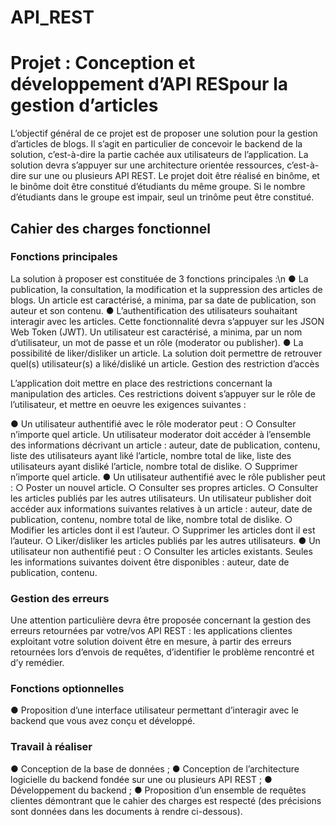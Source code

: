 # API_REST

# Projet : Conception et développement d’API RESpour la gestion d’articles

L’objectif général de ce projet est de proposer une solution pour la gestion d’articles de blogs. Il s’agit en particulier de concevoir le backend de la solution, c’est-à-dire la partie cachée aux utilisateurs de l’application. La solution devra s’appuyer sur une architecture orientée ressources, c’est-à-dire sur une
ou plusieurs API REST.
Le projet doit être réalisé en binôme, et le binôme doit être constitué d’étudiants du même groupe. Si le
nombre d’étudiants dans le groupe est impair, seul un trinôme peut être constitué.

## Cahier des charges fonctionnel

### Fonctions principales
La solution à proposer est constituée de 3 fonctions principales :\n
  ● La publication, la consultation, la modification et la suppression des articles de blogs. Un article est caractérisé, a minima, par sa date de publication, son         auteur et son contenu.
  ● L’authentification des utilisateurs souhaitant interagir avec les articles. Cette fonctionnalité devra
    s’appuyer sur les JSON Web Token (JWT). Un utilisateur est caractérisé, a minima, par un nom d’utilisateur, un mot de passe et un rôle (moderator ou publisher).
  ● La possibilité de liker/disliker un article. La solution doit permettre de retrouver quel(s) utilisateur(s) a liké/disliké un article. Gestion des restriction    d’accès

L’application doit mettre en place des restrictions concernant la manipulation des articles. Ces restrictions doivent s’appuyer sur le rôle de l’utilisateur, et mettre en oeuvre les exigences suivantes :

● Un utilisateur authentifié avec le rôle moderator peut :
  ○ Consulter n’importe quel article. Un utilisateur moderator doit accéder à l’ensemble des informations décrivant un article : auteur, date de publication, contenu, liste des utilisateurs ayant liké l’article, nombre total de like, liste des utilisateurs ayant disliké l’article, nombre total de dislike.
    ○ Supprimer n’importe quel article.
● Un utilisateur authentifié avec le rôle publisher peut :
    ○ Poster un nouvel article.
    ○ Consulter ses propres articles.
    ○ Consulter les articles publiés par les autres utilisateurs. Un utilisateur publisher doit accéder aux informations suivantes relatives à un article : auteur, date de publication, contenu, nombre total de like, nombre total de dislike.
    ○ Modifier les articles dont il est l’auteur.
    ○ Supprimer les articles dont il est l’auteur.
    ○ Liker/disliker les articles publiés par les autres utilisateurs.
● Un utilisateur non authentifié peut :
    ○ Consulter les articles existants. Seules les informations suivantes doivent être disponibles : auteur, date de publication, contenu.

### Gestion des erreurs
Une attention particulière devra être proposée concernant la gestion des erreurs retournées par votre/vos API REST : les applications clientes exploitant votre solution doivent être en mesure, à partir des erreurs retournées lors d’envois de requêtes, d’identifier le problème rencontré et d’y remédier.

### Fonctions optionnelles
● Proposition d’une interface utilisateur permettant d’interagir avec le backend que vous avez conçu et développé.

### Travail à réaliser
● Conception de la base de données ;
● Conception de l’architecture logicielle du backend fondée sur une ou plusieurs API REST ;
● Développement du backend ;
● Proposition d’un ensemble de requêtes clientes démontrant que le cahier des charges est respecté (des précisions sont données dans les documents à rendre ci-dessous).
